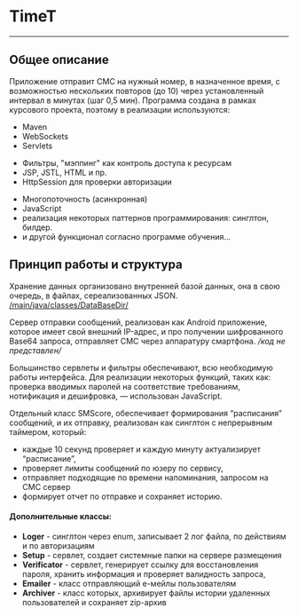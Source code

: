 # TimeT
_____
## Общее описание

Приложение отправит СМС на нужный номер, в назначенное время, с возможностью нескольких повторов (до 10) через установленный интервал в минутах (шаг 0,5 мин).
Программа создана в рамках курсового проекта, поэтому  в реализации используются:
- Maven
- WebSockets
- Servlets
* Фильтры, "мэппинг" как контроль доступа к ресурсам
* JSP, JSTL, HTML и пр.
* HttpSession для проверки авторизации
- Многопоточность (асинхронная)
- JavaScript
- реализация некоторых паттернов программирования: синглтон, билдер.
- и другой функционал согласно программе обучения...

## Принцип работы и структура

Хранение данных организовано внутренней базой данных, она в свою очередь, в файлах, сереализованных JSON.
[/main/java/classes/DataBaseDir/](https://github.com/ShuRuPinH/TimeT/tree/master/src/main/java/classes/DataBaseDir)

Сервер отправки сообщений, реализован как Android приложение, которое имеет свой внешний IP-адрес, и про получении шифрованного Base64 запроса, отправляет СМС через аппаратуру смартфона. _/код не представлен/_

Большинство сервлеты и фильтры обеспечивают, всю необходимую работы интерфейса.
Для реализации некоторых функций, таких как: проверка вводимых паролей на соответствие требованиям, нотификация и дешифровка, — использован JavaScript.

Отдельный класс SMScore, обеспечивает  формирования “расписания” сообщений, и их отправку, реализован как
синглтон с непрерывным таймером, который:
- каждые 10 секунд проверяет и  каждую минуту актуализирует “расписание”,
- проверяет лимиты сообщений по юзеру по сервису,
- отправляет подходящие по времени напоминания, запросом на СМС сервер
- формирует отчет по отправке и сохраняет  историю.

#### Дополнительные классы:
- **Loger** - синглтон через enum, записывает 2 лог файла, по действиям и по авторизациям
- **Setup** - сервлет, создает системные папки на сервере размещения
- **Verificator** - сервлет, генерирует ссылку для восстановления пароля, хранить информация и проверяет валидность запроса,
- **Emailer** - класс отправляющий е-мейлы пользователям
- **Archiver** - класс которых, архивирует файлы истории удаленных пользователей и сохраняет zip-архив














